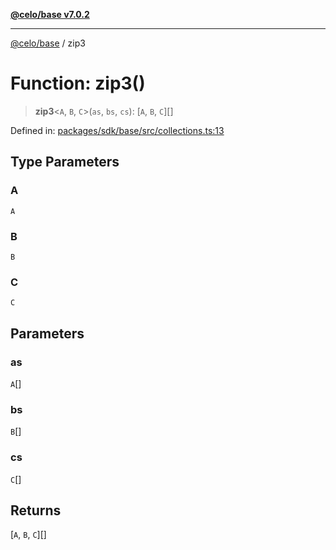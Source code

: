 [**@celo/base v7.0.2**](../README.md)

***

[@celo/base](../README.md) / zip3

# Function: zip3()

> **zip3**\<`A`, `B`, `C`\>(`as`, `bs`, `cs`): \[`A`, `B`, `C`\][]

Defined in: [packages/sdk/base/src/collections.ts:13](https://github.com/celo-org/developer-tooling/blob/master/packages/sdk/base/src/collections.ts#L13)

## Type Parameters

### A

`A`

### B

`B`

### C

`C`

## Parameters

### as

`A`[]

### bs

`B`[]

### cs

`C`[]

## Returns

\[`A`, `B`, `C`\][]

